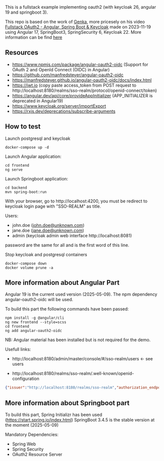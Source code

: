 This is a fullstack example implementing oauth2 (with keycloak 26, angular 19 and springboot 3).

This repo is based on the work of [Genka](www.youtube.com/@heygenka), more pricesely on his video [Fullstack OAuth2 - Angular, Spring Boot & Keycloak](https://www.youtube.com/watch?v=DLszg2ul85U) made on  2023-11-19 using Angular 17, SpringBoot3, SpringSecurity 6, Keycloak 22. More information can be find [here](https://github.com/tamani-coding/fullstack-oauth2-angular-spring-boot-keycloak)

## Resources 

- https://www.npmjs.com/package/angular-oauth2-oidc (Support for OAuth 2 and OpenId Connect (OIDC) in Angular)
- https://github.com/manfredsteyer/angular-oauth2-oidc 
- https://manfredsteyer.github.io/angular-oauth2-oidc/docs/index.html
- https://jwt.io (copy paste access_token from POST request to http://localhost:8180/realms/sso-realm/protocol/openid-connect/token)
- https://angular.dev/api/core/provideAppInitializer (APP_INITIALIZER is deprecated in Angular19)
- https://www.keycloak.org/server/importExport
- https://rxjs.dev/deprecations/subscribe-arguments 

## How to test

Launch postgresql and keycloak
```
docker-compose up -d
```

Launch Angular application: 
```
cd frontend
ng serve
```

Launch Springboot application:
```
cd backend
mvn spring-boot:run
```

With your browser, go to http://localhost:4200, you must be redirect to keycloak login page with "SSO-REALM" as title.

Users: 
- john.doe (john.doe@unknown.com)
- jane.doe (jane.doe@unknown.com)
- admin (keycloak admin web interface http://localhost:8081)

password are the same for all and is the first word of this line.

Stop keycloak and postgresql containers
```
docker-compose down
docker volume prune -a
```

## More information about Angular Part

Angular 19 is the current used version (2025-05-09). The npm dependency angular-oauth2-oidc will be used.

To build this part the following commands have been passed:
```
npm install -g @angular/cli
ng new frontend --style=scss
cd frontend
ng add angular-oauth2-oidc
```

NB: Angular material has been installed but is not required for the demo.

Usefull links: 
- http://localhost:8180/admin/master/console/#/sso-realm/users <- see users

- http://localhost:8180/realms/sso-realm/.well-known/openid-configuration
```json
{"issuer":"http://localhost:8180/realms/sso-realm","authorization_endpoint":"http://localhost:8180/realms/sso-realm/protocol/openid-connect/auth","token_endpoint":"http://localhost:8180/realms/sso-realm/protocol/openid-connect/token","introspection_endpoint":"http://localhost:8180/realms/sso-realm/protocol/openid-connect/token/introspect","userinfo_endpoint":"http://localhost:8180/realms/sso-realm/protocol/openid-connect/userinfo","end_session_endpoint":"http://localhost:8180/realms/sso-realm/protocol/openid-connect/logout","frontchannel_logout_session_supported":true,"frontchannel_logout_supported":true,"jwks_uri":"http://localhost:8180/realms/sso-realm/protocol/openid-connect/certs","check_session_iframe":"http://localhost:8180/realms/sso-realm/protocol/openid-connect/login-status-iframe.html","grant_types_supported":["authorization_code","client_credentials","implicit","password","refresh_token","urn:ietf:params:oauth:grant-type:device_code","urn:ietf:params:oauth:grant-type:token-exchange","urn:ietf:params:oauth:grant-type:uma-ticket","urn:openid:params:grant-type:ciba"],"acr_values_supported":["0","1"],"response_types_supported":["code","none","id_token","token","id_token token","code id_token","code token","code id_token token"],"subject_types_supported":["public","pairwise"],"prompt_values_supported":["none","login","consent"],"id_token_signing_alg_values_supported":["PS384","RS384","EdDSA","ES384","HS256","HS512","ES256","RS256","HS384","ES512","PS256","PS512","RS512"],"id_token_encryption_alg_values_supported":["ECDH-ES+A256KW","ECDH-ES+A192KW","ECDH-ES+A128KW","RSA-OAEP","RSA-OAEP-256","RSA1_5","ECDH-ES"],"id_token_encryption_enc_values_supported":["A256GCM","A192GCM","A128GCM","A128CBC-HS256","A192CBC-HS384","A256CBC-HS512"],"userinfo_signing_alg_values_supported":["PS384","RS384","EdDSA","ES384","HS256","HS512","ES256","RS256","HS384","ES512","PS256","PS512","RS512","none"],"userinfo_encryption_alg_values_supported":["ECDH-ES+A256KW","ECDH-ES+A192KW","ECDH-ES+A128KW","RSA-OAEP","RSA-OAEP-256","RSA1_5","ECDH-ES"],"userinfo_encryption_enc_values_supported":["A256GCM","A192GCM","A128GCM","A128CBC-HS256","A192CBC-HS384","A256CBC-HS512"],"request_object_signing_alg_values_supported":["PS384","RS384","EdDSA","ES384","HS256","HS512","ES256","RS256","HS384","ES512","PS256","PS512","RS512","none"],"request_object_encryption_alg_values_supported":["ECDH-ES+A256KW","ECDH-ES+A192KW","ECDH-ES+A128KW","RSA-OAEP","RSA-OAEP-256","RSA1_5","ECDH-ES"],"request_object_encryption_enc_values_supported":["A256GCM","A192GCM","A128GCM","A128CBC-HS256","A192CBC-HS384","A256CBC-HS512"],"response_modes_supported":["query","fragment","form_post","query.jwt","fragment.jwt","form_post.jwt","jwt"],"registration_endpoint":"http://localhost:8180/realms/sso-realm/clients-registrations/openid-connect","token_endpoint_auth_methods_supported":["private_key_jwt","client_secret_basic","client_secret_post","tls_client_auth","client_secret_jwt"],"token_endpoint_auth_signing_alg_values_supported":["PS384","RS384","EdDSA","ES384","HS256","HS512","ES256","RS256","HS384","ES512","PS256","PS512","RS512"],"introspection_endpoint_auth_methods_supported":["private_key_jwt","client_secret_basic","client_secret_post","tls_client_auth","client_secret_jwt"],"introspection_endpoint_auth_signing_alg_values_supported":["PS384","RS384","EdDSA","ES384","HS256","HS512","ES256","RS256","HS384","ES512","PS256","PS512","RS512"],"authorization_signing_alg_values_supported":["PS384","RS384","EdDSA","ES384","HS256","HS512","ES256","RS256","HS384","ES512","PS256","PS512","RS512"],"authorization_encryption_alg_values_supported":["ECDH-ES+A256KW","ECDH-ES+A192KW","ECDH-ES+A128KW","RSA-OAEP","RSA-OAEP-256","RSA1_5","ECDH-ES"],"authorization_encryption_enc_values_supported":["A256GCM","A192GCM","A128GCM","A128CBC-HS256","A192CBC-HS384","A256CBC-HS512"],"claims_supported":["aud","sub","iss","auth_time","name","given_name","family_name","preferred_username","email","acr"],"claim_types_supported":["normal"],"claims_parameter_supported":true,"scopes_supported":["openid","organization","offline_access","phone","acr","profile","address","roles","email","service_account","microprofile-jwt","basic","web-origins"],"request_parameter_supported":true,"request_uri_parameter_supported":true,"require_request_uri_registration":true,"code_challenge_methods_supported":["plain","S256"],"tls_client_certificate_bound_access_tokens":true,"revocation_endpoint":"http://localhost:8180/realms/sso-realm/protocol/openid-connect/revoke","revocation_endpoint_auth_methods_supported":["private_key_jwt","client_secret_basic","client_secret_post","tls_client_auth","client_secret_jwt"],"revocation_endpoint_auth_signing_alg_values_supported":["PS384","RS384","EdDSA","ES384","HS256","HS512","ES256","RS256","HS384","ES512","PS256","PS512","RS512"],"backchannel_logout_supported":true,"backchannel_logout_session_supported":true,"device_authorization_endpoint":"http://localhost:8180/realms/sso-realm/protocol/openid-connect/auth/device","backchannel_token_delivery_modes_supported":["poll","ping"],"backchannel_authentication_endpoint":"http://localhost:8180/realms/sso-realm/protocol/openid-connect/ext/ciba/auth","backchannel_authentication_request_signing_alg_values_supported":["PS384","RS384","EdDSA","ES384","ES256","RS256","ES512","PS256","PS512","RS512"],"require_pushed_authorization_requests":false,"pushed_authorization_request_endpoint":"http://localhost:8180/realms/sso-realm/protocol/openid-connect/ext/par/request","mtls_endpoint_aliases":{"token_endpoint":"http://localhost:8180/realms/sso-realm/protocol/openid-connect/token","revocation_endpoint":"http://localhost:8180/realms/sso-realm/protocol/openid-connect/revoke","introspection_endpoint":"http://localhost:8180/realms/sso-realm/protocol/openid-connect/token/introspect","device_authorization_endpoint":"http://localhost:8180/realms/sso-realm/protocol/openid-connect/auth/device","registration_endpoint":"http://localhost:8180/realms/sso-realm/clients-registrations/openid-connect","userinfo_endpoint":"http://localhost:8180/realms/sso-realm/protocol/openid-connect/userinfo","pushed_authorization_request_endpoint":"http://localhost:8180/realms/sso-realm/protocol/openid-connect/ext/par/request","backchannel_authentication_endpoint":"http://localhost:8180/realms/sso-realm/protocol/openid-connect/ext/ciba/auth"},"authorization_response_iss_parameter_supported":true}
```

## More information about Springboot part

To build this part, Spring Initializr has been used (https://start.spring.io/index.html)
SpringBoot 3.4.5 is the stable version at the moment (2025-05-09)

Mandatory Dependencies: 
- Spring Web
- Spring Security
- OAuth2 Resource Server

